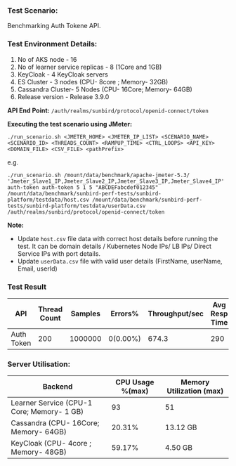 ### Test Scenario:

Benchmarking Auth Tokene API.

### Test Environment Details:
1. No of AKS node - 16
2. No of learner service replicas - 8 (1Core and 1GB)
3. KeyCloak - 4 KeyCloak servers
4. ES Cluster - 3 nodes (CPU- 8core ; Memory- 32GB)
5. Cassandra Cluster- 5 Nodes (CPU- 16Core; Memory- 64GB)
6. Release version - Release 3.9.0


**API End Point:** `/auth/realms/sunbird/protocol/openid-connect/token`


**Executing the test scenario using JMeter:**

```./run_scenario.sh <JMETER_HOME> <JMETER_IP_LIST> <SCENARIO_NAME> <SCENARIO_ID> <THREADS_COUNT> <RAMPUP_TIME> <CTRL_LOOPS> <API_KEY> <DOMAIN_FILE> <CSV_FILE> <pathPrefix>```

e.g.

```./run_scenario.sh /mount/data/benchmark/apache-jmeter-5.3/ 'Jmeter_Slave1_IP,Jmeter_Slave2_IP,Jmeter_Slave3_IP,Jmeter_Slave4_IP' auth-token auth-token 5 1 5 "ABCDEFabcdef012345" /mount/data/benchmark/sunbird-perf-tests/sunbird-platform/testdata/host.csv /mount/data/benchmark/sunbird-perf-tests/sunbird-platform/testdata/userData.csv /auth/realms/sunbird/protocol/openid-connect/token ```

**Note:**

- Update `host.csv` file data with correct host details before running the test. It can be domain details / Kubernetes Node IPs/ LB IPs/ Direct Service IPs with port details.
- Update `userData.csv` file with valid user details (FirstName, userName, Email,	userId)


### Test Result

| API           | Thread Count  | Samples  | Errors% | Throughput/sec|Avg Resp Time|   95th pct  |  99th pct   |
| ------------- | ------------- | -------- | --------| ---------------|------------|-------------|-------------|
| Auth Token    | 200           | 1000000   | 0(0.00%)| 674.3           |    290     | 334      |  448   |


### Server Utilisation:
| Backend          | CPU Usage %(max) | Memory Utilization (max) |
| ------------- | ------------- |------------- |
| Learner Service (CPU-1 Core; Memory- 1 GB)  |93 |51 |
|Cassandra (CPU- 16Core; Memory- 64GB)| 20.31% | 13.12 GB|
|KeyCloak (CPU- 4core ; Memory- 48GB)|59.17%| 4.50 GB|
